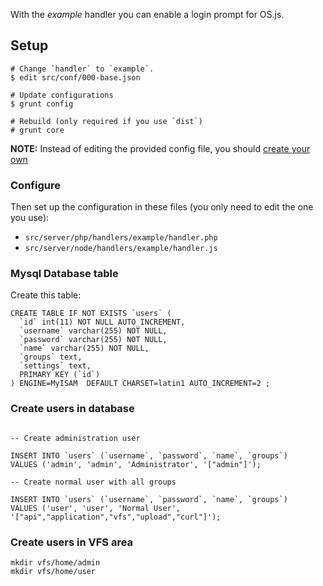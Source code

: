 With the *example* handler you can enable a login prompt for OS.js.

## Setup

```
# Change `handler` to `example`.
$ edit src/conf/000-base.json

# Update configurations
$ grunt config

# Rebuild (only required if you use `dist`)
# grunt core

```

**NOTE:** Instead of editing the provided config file, you should [create your own](http://os.js.org/doc/manuals/man-configuration.html)

### Configure

Then set up the configuration in these files (you only need to edit the one you use):

- `src/server/php/handlers/example/handler.php`
- `src/server/node/handlers/example/handler.js`


### Mysql Database table

Create this table:

```
CREATE TABLE IF NOT EXISTS `users` (
  `id` int(11) NOT NULL AUTO_INCREMENT,
  `username` varchar(255) NOT NULL,
  `password` varchar(255) NOT NULL,
  `name` varchar(255) NOT NULL,
  `groups` text,
  `settings` text,
  PRIMARY KEY (`id`)
) ENGINE=MyISAM  DEFAULT CHARSET=latin1 AUTO_INCREMENT=2 ;
```

### Create users in database

```

-- Create administration user

INSERT INTO `users` (`username`, `password`, `name`, `groups`)
VALUES ('admin', 'admin', 'Administrator', '["admin"]');

-- Create normal user with all groups

INSERT INTO `users` (`username`, `password`, `name`, `groups`)
VALUES ('user', 'user', 'Normal User', '["api","application","vfs","upload","curl"]');

```

### Create users in VFS area

```
mkdir vfs/home/admin
mkdir vfs/home/user
```
